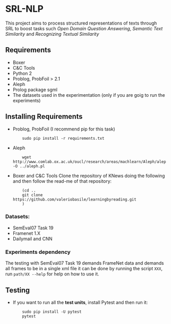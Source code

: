 # SRL-NLP

This project aims to process structured representations of texts through SRL to boost tasks such _Open Domain Question Answering_, _Semantic Text Similarity_ and _Recognizing Textual Similarity_

## Requirements
* Boxer
* C&C Tools
* Python 2
* Problog, ProbFoil > 2.1
* Aleph
* Prolog package sgml
* The datasets used in the experimentation (only if you are goig to run the experiments)

## Installing Requirements
* Problog, ProbFoil (I recommend pip for this task)
    ```shell
        sudo pip install -r requirements.txt
    ```
* Aleph
    ```shell
        wget http://www.comlab.ox.ac.uk/oucl/research/areas/machlearn/Aleph/aleph.pl -O ../aleph.pl
    ```
* Boxer and C&C Tools
    Clone the repository of KNews doing the following and then follow the read-me of that repository:
    ```shell
        (cd ..
        git clone https://github.com/valeriobasile/learningbyreading.git
        )
    ```

### Datasets:
* SemEval07 Task 19
* Framenet 1.X
* Dailymail and CNN

### Experiments dependency
The testing with SemEval07 Task 19 demands FrameNet data and demands all frames to be in a single xml file it can be done by running the script `XXX`, run `path/XX --help` for help on how to use it.

## Testing
* If you want to run all the **test units**, install Pytest and then run it:
    ```shell
        sudo pip install -U pytest
        pytest
    ```
